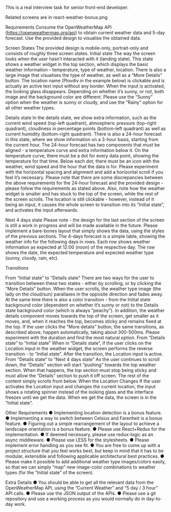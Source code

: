 This is a real interview task for senior front-end developer.

Related screens are in react-weather-bonus.png

Requirements
Consume the OpenWeatherMap API (https://openweathermap.org/api) to obtain current weather data and
5-day forecast. Use the provided design to visualise the obtained data.

Screen States
The provided design is mobile-only, portrait-only and consists of roughly three screen states.
Initial state
The way the screen looks when the user hasn’t interacted with it (landing state). This state shows a weather
widget in the top section, which displays the basic weather information - temperature, type of weather,
location. There is also a large image that visualises the type of weather, as well as a “More Details” button.
The location name (Plovdiv in the example below) is clickable and is actually an active text input without any
border. When the input is activated, the looking glass disappears.
Depending on whether it’s sunny, or not, both image and the background color are different. Please use the
“Sunny” option when the weather is sunny or cloudy, and use the “Rainy” option for all other weather types.

Details state
In the details state, we show extra information, such as the current wind speed (top-left quadrant),
atmospheric pressure (top-right quadrant), cloudiness in percentage points (bottom-left quadrant) as well as
current humidity (bottom-right quadrant).
There is also a 24-hour forecast in this state, where we show information on a 3-hour basis, starting from the
current hour. The 24-hour forecast has two components that must be aligned - a temperature curve and
extra information below it. On the temperature curve, there must be a dot for every data point, showing the
temperature for that time. Below each dot, there must be an icon with the weather, wind speed and the hour
that the data is for. Please experiment with the horizontal spacing and alignment and add a horizontal scroll if
you feel it’s necessary.
Please note that there are some discrepancies between the above requirements for the 24-hour forecast
and the provided design - please follow the requirements as stated above.
Also, note how the weather widget is smaller and has stuck to the top of the screen, while the rest of the
screen scrolls. The location is still clickable - however, instead of it being an input, it causes the whole screen
to transition into its “Initial state”, and activates the input afterwards.

Next 4 days state
Please note - the design for the last section of the screen is still a work in progress and will be made
available in the future. Please implement a bare-bones layout that simply shows the data, using the styles of
the previous sections.
The 4-days forecast is a simple table, showing the weather info for the following days in rows. Each row
shows weather information as expected at 12:00 (noon) of the respective day. The row shows the date, the
expected temperature and expected weather type (sunny, cloudy, rain, etc).

Transitions

From “Initial state” to “Details state”
There are two ways for the user to transition between these two states - either by scrolling, or by clicking the
“More Details” button.
When the user scrolls, the weather type image (the lady on the cloud/sun) parallaxes in the opposite
direction and fades away. At the same time there is also a color transition - from the Initial state background
color (dependent on whether it’s sunny or not) to the Details state background color (which is always
“peachy”). In addition, the weather details component moves towards the top of the screen, get smaller as it
moves, and, when it reaches the top, becomes sticky and remains fixed at the top.
If the user clicks the “More details” button, the same transitions, as described above, happen automatically,
taking about 300-500ms. Please experiment with the duration and find the most natural option.
From “Details state” to “Initial state”
When in “Details state”, if the user clicks on the Location input in the weather widget, the screen performs
the reverse transition - to “Initial state”. After the transition, the Location input is active.
From “Details state” to “Next 4 days state”
As the user continues to scroll down, the “Details” section will start “pushing” towards the top weather
section. When that happens, the top section must stop being sticky and must allow the “Details” section to
push it off screen. The rest of the content simply scrolls from below.
When the Location Changes
If the user activates the Location input and changes the current location, the input shows a rotating spinner
instead of the looking glass and the interface freezes until we get the data. When we get the data, the screen
is in the “Initial state”.

Other Requirements
● Implementing location detection is a bonus feature.
● Implementing a way to switch between Celsius and Farenheit is a bonus feature.
● Figuring out a simple rearrangement of the layout to achieve a landscape orientation is a bonus
feature.
● Please use React+Redux for the implementation.
● If deemed necessary, please use redux-logic as an async middleware.
● Please use LESS for the stylesheets.
● Please implement error handling as you see fit.
● You are free to come up with a project structure that you feel works best, but keep in mind that it has
to be modular, extensible and following applicable architectural best practices.
● Please make it possible to add additional weather type images/colors easily, so that we can simply
“map” new image-color combinations to weather types (for the “Initial state” of the screen).

Extra Details
● You should be able to get all the relevant data from the OpenWeatherMap API, using the “Current
Weather” and “5 day / 3 hour” API calls.
● Please use the JSON output of the APIs.
● Please use a git repository and use a working process as you would normally do in day-to-day work.
